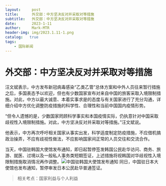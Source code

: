 ```yaml
---
layout:     post
title:      外交部：中方坚决反对并采取对等措施
subtitle:   外交部：中方坚决反对并采取对等措施
date:       2023-1-11
author:     Mark-MTR
header-img: img/2023.1.11-1.png
catalog:   true
tags:
    - 国际新闻
---
```

# 外交部：中方坚决反对并采取对等措施

  汪文斌表示，中方发布新冠病毒感染“乙类乙管”总体方案和中外人员往来暂行措施之后，多国表态予以欢迎，但也有少数国家宣布对来自中国的旅客采取入境限制措施。对此，中方以最大诚意、本着实事求是的态度与有关国家进行了充分沟通，详细介绍中方优化调整防疫措施的科学性、合理性和当前中国国内疫情形势。
  
  “但令人遗憾的是，少数国家罔顾科学事实和本国疫情实际，仍执意针对中国采取歧视性入境限制措施。对此，中方坚决反对并采取对等措施。”汪文斌说。
  
  他表示，中方再次呼吁相关国家从事实出发，科学适度制定防疫措施，不应借机搞政治操弄，不应有歧视性做法，不应影响国家间正常的人员交往和交流合作。
  
  当天，中国驻韩国大使馆发布通知，即日起暂停签发韩国公民赴华访问、商务、旅游、就医、过境以及一般私人事务类短期签证，上述措施将视韩国对华歧视性入境限制措施取消情况再作调整。![中国驻韩国大使馆发布通知](https://nimg.ws.126.net/?url=http%3A%2F%2Fdingyue.ws.126.net%2F2023%2F0111%2F6ea21993j00rob79r000rc000hs00a2m.jpg&thumbnail=660x2147483647&quality=80&type=jpg)
  同日，中国驻日本大使馆也发布通知，暂停审发日本公民赴华普通签证。

> 相关考点：国家利益与个人利益

